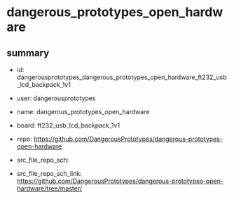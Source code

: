 # dangerous_prototypes_open_hardware
 
## summary 
* id: dangerousprototypes_dangerous_prototypes_open_hardware_ft232_usb_lcd_backpack_1v1
* user: dangerousprototypes
* name: dangerous_prototypes_open_hardware
* board: ft232_usb_lcd_backpack_1v1
* repo: https://github.com/DangerousPrototypes/dangerous-prototypes-open-hardware



* src_file_repo_sch: 
* src_file_repo_sch_link: https://github.com/DangerousPrototypes/dangerous-prototypes-open-hardware/tree/master/




